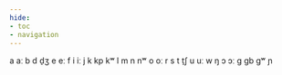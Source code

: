 ```yaml
---
hide:
- toc
- navigation
---
```

a
aː
b
d
d̠ʒ
e
eː
f
i
iː
j
k
kp
kʷ
l
m
n
nʷ
o
oː
r
s
t
t̠ʃ
u
uː
w
ŋ
ɔ
ɔː
ɡ
ɡb
ɡʷ
ɲ
